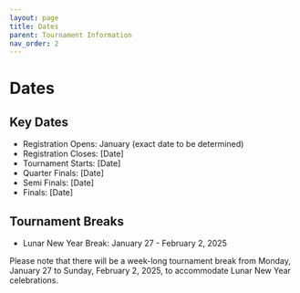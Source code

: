 ```yaml
---
layout: page
title: Dates
parent: Tournament Information
nav_order: 2
---
```


# Dates

## Key Dates
- Registration Opens: January (exact date to be determined)
- Registration Closes: [Date]
- Tournament Starts: [Date]
- Quarter Finals: [Date]
- Semi Finals: [Date]
- Finals: [Date]

## Tournament Breaks
- Lunar New Year Break: January 27 - February 2, 2025

Please note that there will be a week-long tournament break from Monday, January 27 to Sunday, February 2, 2025, to accommodate Lunar New Year celebrations.
